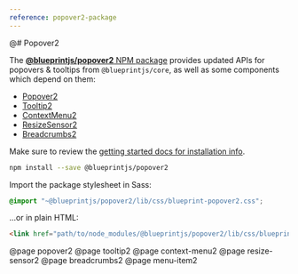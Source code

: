 ```yaml
---
reference: popover2-package
---
```


@# Popover2

The [**@blueprintjs/popover2** NPM package](https://www.npmjs.com/package/@blueprintjs/popover2)
provides updated APIs for popovers & tooltips from `@blueprintjs/core`, as well as some components
which depend on them:

-   [Popover2](#popover2-package/popover2)
-   [Tooltip2](#popover2-package/tooltip2)
-   [ContextMenu2](#popover2-package/context-menu2)
-   [ResizeSensor2](#popover2-package/resize-sensor2)
-   [Breadcrumbs2](#popover2-package/breadcrumbs2)

Make sure to review the [getting started docs for installation info](#blueprint/getting-started).

```sh
npm install --save @blueprintjs/popover2
```

Import the package stylesheet in Sass:

```scss
@import "~@blueprintjs/popover2/lib/css/blueprint-popover2.css";
```

...or in plain HTML:

```html
<link href="path/to/node_modules/@blueprintjs/popover2/lib/css/blueprint-popover2.css" rel="stylesheet" />
```

@page popover2
@page tooltip2
@page context-menu2
@page resize-sensor2
@page breadcrumbs2
@page menu-item2
